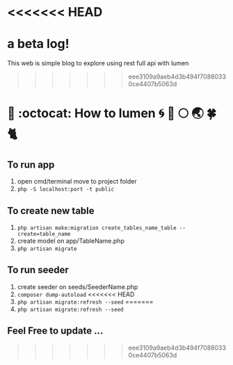 <<<<<<< HEAD
=======
# a beta log!
This web is simple blog to explore using rest full api with lumen
>>>>>>> eee3109a9aeb4d3b494f70880330ce4407b5063d

# :trident: :octocat: How to lumen :cyclone: :banana: :full_moon: :earth_asia: :four_leaf_clover: :cat2:

## To run app
1. open cmd/terminal move to project folder
2. ``` php -S localhost:port -t public ```

## To create new table
1. ``` php artisan make:migration create_tables_name_table --create=table_name ```
2. create model on app/TableName.php
3. ``` php artisan migrate ```

## To run seeder 
1. create seeder on seeds/SeederName.php
2. ``` composer dump-autoload ```
<<<<<<< HEAD
3. ``` php artisan migrate:refresh --seed ```
=======
3. ``` php artisan migrate:refresh --seed ```

## Feel Free to update ...
>>>>>>> eee3109a9aeb4d3b494f70880330ce4407b5063d
